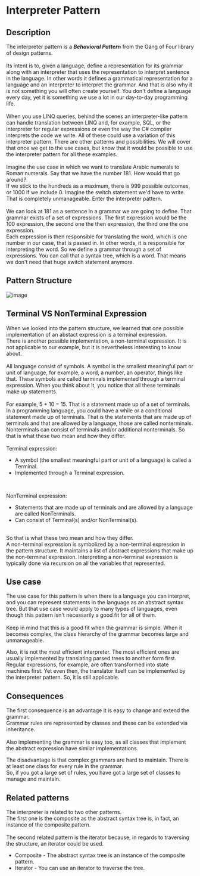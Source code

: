 # Interpreter Pattern


## Description
The interpreter pattern is a ***Behavioral Pattern*** from the Gang of Four library of design patterns. </br>
</br>
Its intent is to, given a language, define a representation for its grammar along with an interpreter that uses the representation to interpret sentence in the language.
In other words it defines a grammatical representation for a language and an interpreter to interpret the grammar. 
And that is also why it is not something you will often create yourself. 
You don't define a language every day, yet it is something we use a lot in our day-to-day programming life. </br>
</br>
When you use LINQ queries, behind the scenes an interpreter-like pattern can handle translation between LINQ and, for example, SQL, or the interpreter for regular expressions or even the way the C# compiler interprets the code we write.
All of these could use a variation of this interpreter pattern. There are other patterns and possibilities.
We will cover that once we get to the use cases, but know that it would be possible to use the interpreter pattern for all these examples.</br>
</br>
Imagine the use case in which we want to translate Arabic numerals to Roman numerals.
Say that we have the number 181. How would that go around? </br>
If we stick to the hundreds as a maximum, there is 999 possible outcomes, or 1000 if we include 0.
Imagine the switch statement we'd have to write. That is completely unmanageable. Enter the interpreter pattern. </br>
</br>
We can look at 181 as a sentence in a grammar we are going to define.
That grammar exists of a set of expressions. The first expression would be the 100 expression, the second one the then expression, the third one the one expression.</br>
Each expression is then responsible for translating the word, which is one number in our case, that is passed in. In other words, it is responsible for interpreting the word. 
So we define a grammar through a set of expressions. You can call that a syntax tree, which is a word. That means we don't need that huge switch statement anymore. </br>


## Pattern Structure 
![image](https://user-images.githubusercontent.com/42718910/206368280-719b0c46-6fec-438a-bae5-21328c180a02.png)



## Terminal VS NonTerminal Expression
When we looked into the pattern structure, we learned that one possible implementation of an abstact expression is a terminal expression.</br> 
There is another possible implementation, a non-terminal expression. It is not applicable to our example, but it is nevertheless interesting to know about. </br>
</br>
All language consist of symbols. A symbol is the smallest meaningful part or unit of language, for example, a word, a number, an operator, things like that. 
These symbols are called terminals implemented through a terminal expression.
When you think about it, you notice that all these terminals make up statements. </br>
</br>
For example, 5 + 10 = 15. That is a statement made up of a set of terminals. 
In a programming language, you could have a while or a conditional statement made up of terminals.
That is the statements that are made up of terminals and that are allowed by a language, those are called nonterminals. 
Nonterminals can consist of terminals and/or additional nonterminals.
So that is what these two mean and how they differ. </br>
</br>
Terminal expression:</br>
* A symbol (the smallest meaningful part or unit of a language) is called a Terminal.
* Implemented through a Terminal expression.
</br>

NonTerminal expression:</br>
* Statements that are made up of terminals and are allowed by a language are called NonTerminals.
* Can consist of Terminal(s) and/or NonTerminal(s).

</br>
So that is what these two mean and how they differ. </br>
A non-terminal expression is symbolized by a non-terminal expression in the pattern structure.
It maintains a list of abstract expressions that make up the non-terminal expression.
Interpreting a non-terminal expression is typically done via recursion on all the variables that represented. 


## Use case
The use case for this pattern is when there is a language you can interpret, and you can represent statements in the language as an abstract syntax tree.
But that use case would apply to many types of languages, even though this pattern isn't necessarily a good fit for all of them. </br>
</br>
Keep in mind that this is a good fit when the grammar is simple. When it becomes complex, the class hierarchy of the grammar becomes large and unmanageable. </br>

Also, it is not the most efficient interpreter. The most efficient ones are usually implemented by translating parsed trees to another form first.
Regular expressions, for example, are often transformed into state machines first.
Yet even then, the translator itself can be implemented by the interpreter pattern. So, it is still applicable. 


## Consequences
The first consequence is an advantage it is easy to change and extend the grammar.</br>
Grammar rules are represented by classes and these can be extended via inheritance. </br>
</br>
Also implementing the grammar is easy too, as all classes that implement the abstract expression have similar implementations. </br>

The disadvantage is that complex grammars are hard to maintain. There is at least one class for every rule in the grammar.</br>
So, if you got a large set of rules, you have got a large set of classes to manage and maintain. 


## Related patterns
The interpreter is related to two other patterns. </br>
The first one is the composite as the abstract syntax tree is, in fact, an instance of the composite pattern. </br>
</br>
The second related pattern is the iterator because, in regards to traversing the structure, an iterator could be used. </br>

* Composite - The abstract syntax tree is an instance of the composite pattern.
* Iterator - You can use an iterator to traverse the tree.
